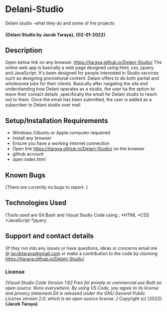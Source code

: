 # Delani-Studio
Delani studio -what they do and some of the projects
#### {Delani Studio by Jacob Taraya}, {02-01-2022}
## Description
Open below link on any browser.
https://jtaraya.github.io/Delani-Studio/
The online web app is basically a web page designed using html, css, jquery and JavaScript. It's been designed for people interested in Studio services such as designing promotional content. Delani offers to do both partial and wholesome jobs for their clients. Basically after naigating the site and understanding how Delani operates as a studio, the user ha the option to leave their contact details ,specifically the email for Delani studio to reach out to them. Once the email has been submitted, the user is added as a subscriber to Delani studio over mail
## Setup/Installation Requirements
* Windows /Ubuntu or Apple computer requeired
* Install any browser
* Ensure you have a working internet connection
* Open link https://jtaraya.github.io/Delani-Studio/ on the browser
* github account
* open index.html
## Known Bugs
{There are currently no bugs to report. }
## Technologies Used
{Tools used are Git Bash and Visual Studio Code using ;
*HTML
*CSS
*JavaScript
*jquery
## Support and contact details
{If they run into any issues or have questions, ideas or concerns email me @ jacobtaraya@gmail.com or make a contribution to the code by clonning https://jtaraya.github.io/Delani-Studio/
### License
*{Visual Studio Code Version 1.62 Free for private or commercial use Built on open source. Runs everywhere. By using VS Code, you agree to its license and privacy statement.Git is released under the GNU General Public License version 2.0, which is an open source license..}*
Copyright (c) {2022} **{Jacob Taraya}**
